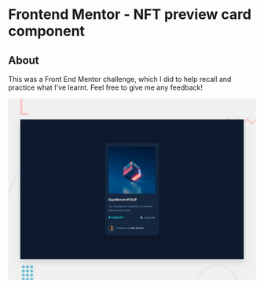 # Frontend Mentor - NFT preview card component

## About 
This was a Front End Mentor challenge, which I did to help recall and practice what I've learnt. Feel free to give me any feedback!

![Design preview for the NFT preview card component coding challenge](./design/desktop-preview.jpg)
